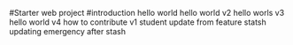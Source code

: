 #Starter web project
#introduction
hello world
hello world v2
hello worls v3
hello world v4
how to contribute v1
student update from feature
statsh
updating emergency after stash
